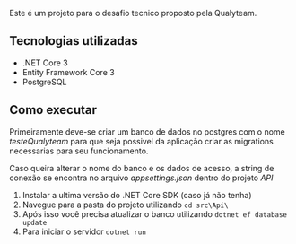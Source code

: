 Este é um projeto para o desafio tecnico proposto pela Qualyteam.


## Tecnologias utilizadas
* .NET Core 3
* Entity Framework Core 3
* PostgreSQL

## Como executar

Primeiramente deve-se criar um banco de dados no postgres com o nome *testeQualyteam* para que seja possivel da aplicação criar as migrations necessarias para seu funcionamento.

Caso queira alterar o nome do banco e os dados de acesso, a string de conexão se encontra no arquivo *appsettings.json* dentro do projeto *API*

1. Instalar a ultima versão do .NET Core SDK (caso já não tenha)
2. Navegue para a pasta do projeto utilizando `cd src\Api\`
3. Após isso você precisa atualizar o banco utilizando `dotnet ef database update`
2. Para iniciar o servidor `dotnet run`